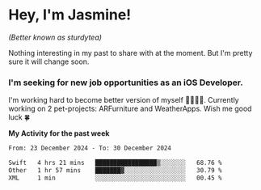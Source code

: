 # Hey, I'm Jasmine!
_(Better known as sturdytea)_

Nothing interesting in my past to share with at the moment. 
But I'm pretty sure it will change soon.

### I'm seeking for new job opportunities as an iOS Developer. 

I'm working hard to become better version of myself 🙇‍♀🏋️‍♀️. 
Currently working on 2 pet-projects: ARFurniture and WeatherApps. 
Wish me good luck 🍀


**My Activity for the past week**

<!--START_SECTION:waka-->

```txt
From: 23 December 2024 - To: 30 December 2024

Swift   4 hrs 21 mins   █████████████████▒░░░░░░░   68.76 %
Other   1 hr 57 mins    ███████▓░░░░░░░░░░░░░░░░░   30.79 %
XML     1 min           ░░░░░░░░░░░░░░░░░░░░░░░░░   00.45 %
```

<!--END_SECTION:waka-->
